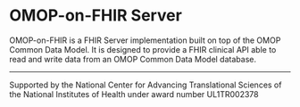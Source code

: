 # OMOP-on-FHIR Server

OMOP-on-FHIR is a FHIR Server implementation built on top of the OMOP Common Data Model. It is designed to provide a FHIR clinical API able to read and write data from an OMOP Common Data Model database.

---

Supported by the National Center for Advancing Translational Sciences of the National Institutes of Health under award number UL1TR002378
